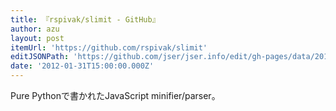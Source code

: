 ```yaml
---
title: 『rspivak/slimit - GitHub』
author: azu
layout: post
itemUrl: 'https://github.com/rspivak/slimit'
editJSONPath: 'https://github.com/jser/jser.info/edit/gh-pages/data/2012/01/index.json'
date: '2012-01-31T15:00:00.000Z'
---
```

Pure Pythonで書かれたJavaScript minifier/parser。
